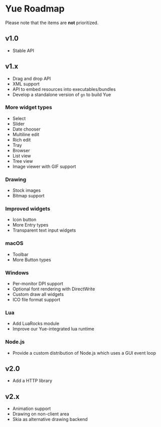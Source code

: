 # Yue Roadmap

Please note that the items are __not__ prioritized.

## v1.0

* Stable API

## v1.x

* Drag and drop API
* XML support
* API to embed resources into executables/bundles
* Develop a standalone version of `gn` to build Yue

### More widget types

* Select
* Slider
* Date chooser
* Multiline edit
* Rich edit
* Tray
* Browser
* List view
* Tree view
* Image viewer with GIF support

### Drawing

* Stock images
* Bitmap support

### Improved widgets

* Icon button
* More Entry types
* Transparent text input widgets

### macOS

* Toolbar
* More Button types

### Windows

* Per-monitor DPI support
* Optional font rendering with DirectWrite
* Custom draw all widgets
* ICO file format support

### Lua

* Add LuaRocks module
* Improve our Yue-integrated lua runtime

### Node.js

* Provide a custom distribution of Node.js which uses a GUI event loop

## v2.0

* Add a HTTP library

## v2.x

* Animation support
* Drawing on non-client area
* Skia as alternative drawing backend
